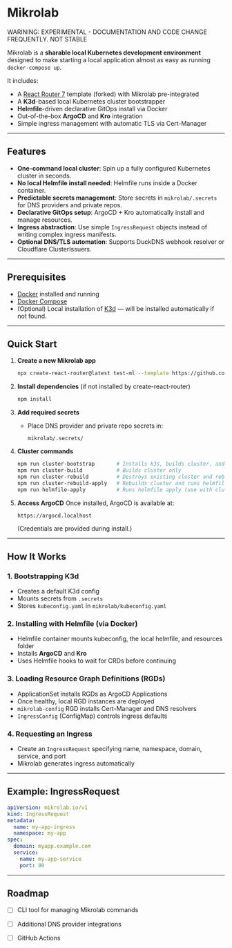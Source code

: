 # Mikrolab

WARINING: EXPERIMENTAL - DOCUMENTATION AND CODE CHANGE FREQUENTLY. NOT STABLE

Mikrolab is a **sharable local Kubernetes development environment** designed to make starting a local application almost as easy as running `docker-compose up`.

It includes:

* A [React Router 7](https://reactrouter.com/) template (forked) with Mikrolab pre-integrated
* A **K3d**-based local Kubernetes cluster bootstrapper
* **Helmfile**-driven declarative GitOps install via Docker
* Out-of-the-box **ArgoCD** and **Kro** integration
* Simple ingress management with automatic TLS via Cert-Manager

---

## Features

* **One-command local cluster**: Spin up a fully configured Kubernetes cluster in seconds.
* **No local Helmfile install needed**: Helmfile runs inside a Docker container.
* **Predictable secrets management**: Store secrets in `mikrolab/.secrets` for DNS providers and private repos.
* **Declarative GitOps setup**: ArgoCD + Kro automatically install and manage resources.
* **Ingress abstraction**: Use simple `IngressRequest` objects instead of writing complex ingress manifests.
* **Optional DNS/TLS automation**: Supports DuckDNS webhook resolver or Cloudflare ClusterIssuers.

---

## Prerequisites

* [Docker](https://docs.docker.com/get-docker/) installed and running
* [Docker Compose](https://docs.docker.com/compose/install/)
* (Optional) Local installation of [K3d](https://k3d.io/) — will be installed automatically if not found.

---

## Quick Start

1. **Create a new Mikrolab app**

   ```bash
   npx create-react-router@latest test-ml --template https://github.com/rbellius/rr7-mikrolab-template
   ```

2. **Install dependencies** (if not installed by create-react-router)

   ```bash
   npm install
   ```

3. **Add required secrets**

   * Place DNS provider and private repo secrets in:

     ```
     mikrolab/.secrets/
     ```

4. **Cluster commands**

   ```bash
   npm run cluster-bootstrap       # Installs k3s, builds cluster, and deploys helmfiles
   npm run cluster-build           # Builds cluster only
   npm run cluster-rebuild         # Destroys existing cluster and rebuilds it
   npm run cluster-rebuild-apply   # Rebuilds cluster and runs helmfile apply in Docker
   npm run helmfile-apply          # Runs helmfile apply (use with cluster-build for two-step bootstrapping)
   ```

5. **Access ArgoCD**
   Once installed, ArgoCD is available at:

   ```
   https://argocd.localhost
   ```

   (Credentials are provided during install.)

---

## How It Works

### 1. Bootstrapping K3d

* Creates a default K3d config
* Mounts secrets from `.secrets`
* Stores `kubeconfig.yaml` in `mikrolab/kubeconfig.yaml`

### 2. Installing with Helmfile (via Docker)

* Helmfile container mounts kubeconfig, the local helmfile, and resources folder
* Installs **ArgoCD** and **Kro**
* Uses Helmfile hooks to wait for CRDs before continuing

### 3. Loading Resource Graph Definitions (RGDs)

* ApplicationSet installs RGDs as ArgoCD Applications
* Once healthy, local RGD instances are deployed
* `mikrolab-config` RGD installs Cert-Manager and DNS resolvers
* `IngressConfig` (ConfigMap) controls ingress defaults

### 4. Requesting an Ingress

* Create an `IngressRequest` specifying name, namespace, domain, service, and port
* Mikrolab generates ingress automatically

---

## Example: IngressRequest

```yaml
apiVersion: mikrolab.io/v1
kind: IngressRequest
metadata:
  name: my-app-ingress
  namespace: my-app
spec:
  domain: myapp.example.com
  service:
    name: my-app-service
    port: 80
```

---

## Roadmap

* [ ] CLI tool for managing Mikrolab commands
* [ ] Additional DNS provider integrations
* [ ] GitHub Actions

